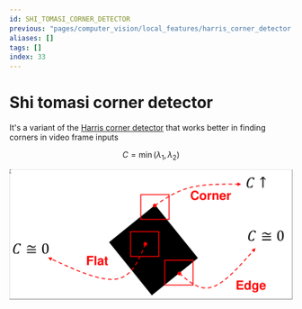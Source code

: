 ```yaml
---
id: SHI_TOMASI_CORNER_DETECTOR
previous: "pages/computer_vision/local_features/harris_corner_detector.md"
aliases: []
tags: []
index: 33
---
```


# Shi tomasi corner detector

It's a variant of the [Harris  corner detector](pages/computer_vision/local_features/harris_corner_detector.md)  that works better in finding corners in video frame inputs

$$
C = \min(\lambda_1,\lambda_2)
$$

![](assets/computer_vision/Pasted_image_20240310172549.png)
